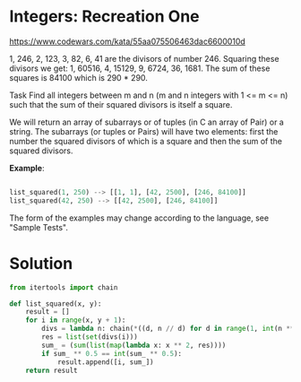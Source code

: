 # Integers: Recreation One

https://www.codewars.com/kata/55aa075506463dac6600010d

1, 246, 2, 123, 3, 82, 6, 41 are the divisors of number 246. Squaring these divisors we get: 1, 60516, 4, 15129, 9,
6724, 36, 1681. The sum of these squares is 84100 which is 290 * 290.

Task
Find all integers between m and n (m and n integers with 1 <= m <= n) such that the sum of their squared divisors is
itself a square.

We will return an array of subarrays or of tuples (in C an array of Pair) or a string. The subarrays (or tuples or
Pairs) will have two elements: first the number the squared divisors of which is a square and then the sum of the
squared divisors.

**Example**:

```python

list_squared(1, 250) --> [[1, 1], [42, 2500], [246, 84100]]
list_squared(42, 250) --> [[42, 2500], [246, 84100]]
```

The form of the examples may change according to the language, see "Sample Tests".

# Solution

```python
from itertools import chain

def list_squared(x, y):
    result = []
    for i in range(x, y + 1):
        divs = lambda n: chain(*((d, n // d) for d in range(1, int(n ** 0.5) + 1) if n % d == 0))
        res = list(set(divs(i)))
        sum_ = (sum(list(map(lambda x: x ** 2, res))))
        if sum_ ** 0.5 == int(sum_ ** 0.5):
            result.append([i, sum_])
    return result
```